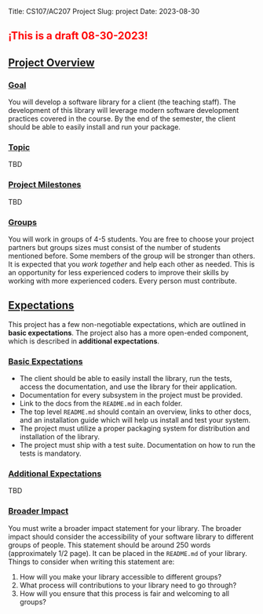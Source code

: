 Title: CS107/AC207 Project
Slug: project
Date: 2023-08-30
## <span style="color:#ff0000">¡This is a draft 08-30-2023! </span>

## <a id="project-overview"></a><a class="anchor-link" href="#project-overview">Project Overview</a>

### <a id="project-goal"></a><a class="anchor-link" href="#project-goal">Goal</a>

You will develop a software library for a client (the teaching staff).  The
development of this library will leverage modern software development practices
covered in the course.  By the end of the semester, the client should be able to
easily install and run your package.

### <a id="project-topic"></a><a class="anchor-link" href="#project-topic">Topic</a>

TBD
<!--The project topic is **automatic differentiation** (AD).  AD is a very broad
area spanning computer science and mathematics with applications in fields
across science and engineering.  We will only briefly graze the surface of this
fascinating technique; indeed, AD is broad enough that it could form an entire
course in its own right.  Even so, your final project is to write a `python`
automatic differentiation library.  Your library is not required to contain all
aspects of AD; that would simply be too much for a single semester.  However,
your library should meet the basic project expectations outlined in the
following sections.-->


### <a id="project-milestones"></a><a class="anchor-link" href="#project-milestones">Project Milestones</a>
TBD

<!-- > The following weight table is used for individual milestones of the project. The -->
<!-- > individual milestones make up the final project grade listed under the -->
<!-- >  <a href="./syllabus.html#grading">Grading</a> section in the syllabus. -->
<!-- > **The due date for the final milestone is December 10th 2022, 11:59 PM.** -->
<!-- > -->
<!-- > | Milestone                                                     | Due                           | Total Points | -->
<!-- > |---------------------------------------------------------------|-------------------------------|--------------| -->
<!-- > | [Milestone 1A]({filename}/project/milestone1A/index.md)       | Thu, September 22nd, 11:59 PM | 2            | -->
<!-- > | [Milestone 1B]({filename}/project/milestone1B/index.md)       | Tue, October 4th, 11:59 PM    | 3            | -->
<!-- > | [Milestone 1]({filename}/project/milestone1/index.md)         | Thu, October 20th, 11:59 PM   | 15           | -->
<!-- > | [Milestone 2A]({filename}/project/milestone2A/index.md)       | Tue, November 1st, 11:59 PM   | 2            | -->
<!-- > | [Milestone 2B]({filename}/project/milestone2B/index.md)       | Thu, November 10th, 11:59 PM  | 2            | -->
<!-- > | [Milestone 2]({filename}/project/milestone2/index.md)         | <span style="text-decoration: line-through;">Thu</span> Tue, November <span style="text-decoration: line-through;">17th</span> 22nd, 11:59 PM  | 30           | -->
<!-- > | [Final Milestone]({filename}/project/milestoneFinal/index.md) | Sat, December 10th, 11:59 PM  | 104          | -->
<!-- > | **Total**                                                     |                               | 158          | -->


### <a id="project-groups"></a><a class="anchor-link" href="#project-groups">Groups</a>

You will work in groups of 4-5 students.  You are free to choose your project
partners but groups sizes must consist of the number of students mentioned
before.  Some members of the group will be stronger than others.  It is expected
that you *work together* and help each other as needed.  This is an opportunity
for less experienced coders to improve their skills by working with more
experienced coders.  Every person must contribute.


## <a id="project-expectations"></a><a class="anchor-link" href="#project-expectations">Expectations</a>

This project has a few non-negotiable expectations, which are outlined in
**basic expectations**.  The project also has a more open-ended component, which
is described in **additional expectations**.


### <a id="project-requirements"></a><a class="anchor-link" href="#project-requirements">Basic Expectations</a>

<!--- Python library that can be used for automatic differentiation with a working
  forward mode implementation.-->
- The client should be able to easily install the library, run the tests, access
  the documentation, and use the library for their application.
- Documentation for every subsystem in the project must be provided.
- Link to the docs from the `README.md` in each folder.
- The top level `README.md` should contain an overview, links to other docs, and
  an installation guide which will help us install and test your system.
- The project must utilize a proper packaging system for distribution and
  installation of the library.
- The project must ship with a test suite.  Documentation on how to run the
  tests is mandatory.


### <a id="project-additional"></a><a class="anchor-link" href="#project-additional">Additional Expectations</a>
TBD
<!--AD is extremely versatile. It finds applications in optimization, machine
learning, and numerical methods (e.g. time integration, root-finding). There are
also many different ways of implementing an AD package. In addition to the basic
requirements of writing a forward mode AD library, you must also extend your
package in some way. There are many options here and the teaching staff will
have to approve your proposed extension. Here are a few general ideas (you will
need to specialize them):

* Implement reverse mode
* Implement a mixed mode
* Implement back propagation
* Write an application that uses your AD library
     - Implicit time-integrator
     - Optimization
     - Root-finder
* Option for higher-order derivatives (Hessians and beyond)

**Note**:  If you elect to write an application that uses your AD library, then
you must speak to the teaching staff first. There are certain instances where it
might make sense to package your application together with your AD library (e.g.
`pytorch`). However, it may be a better idea to keep the two libraries separate.
In such a case, the teaching staff will need to approve your proposed extension
and assess its efficacy.

You are more than welcome to pitch your own idea.-->


### <a id="project-impact"></a><a class="anchor-link" href="#project-impact">Broader Impact</a>

You must write a broader impact statement for your library. The broader impact
should consider the accessibility of your software library to different groups
of people. This statement should be around 250 words (approximately 1/2 page).
It can be placed in the `README.md` of your library. Things to consider when
writing this statement are:

1. How will you make your library accessible to different groups?
2. What process will contributions to your library need to go through?
3. How will you ensure that this process is fair and welcoming to all groups?
